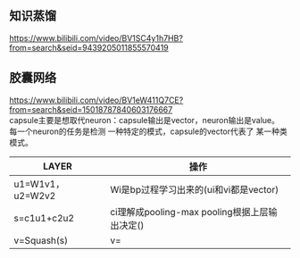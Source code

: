 ## 知识蒸馏
https://www.bilibili.com/video/BV1SC4y1h7HB?from=search&seid=9439205011855570419<br>






## 胶囊网络
https://www.bilibili.com/video/BV1eW411Q7CE?from=search&seid=15018787840603176667<br>
capsule主要是想取代neuron：capsule输出是vector，neuron输出是value。<br>
每一个neuron的任务是检测 一种特定的模式，capsule的vector代表了 某一种类模式。<br>

LAYER     | 操作
-------- | -----
u1=W1v1，u2=W2v2  | Wi是bp过程学习出来的(ui和vi都是vector)
s=c1u1+c2u2  | ci理解成pooling-max pooling根据上层输出决定()
v=Squash(s)  | v=|s|^2 / (1+|s|^2) · s/|s|，Squash挤压只会改变s的长度、而不会改变s的方向


